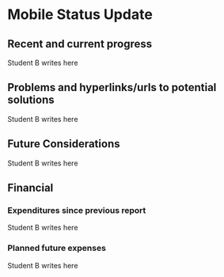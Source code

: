# Mobile Status Update
## Recent and current progress
Student B writes here
## Problems and hyperlinks/urls to potential solutions
Student B writes here
## Future Considerations
Student B writes here
## Financial
### Expenditures since previous report
Student B writes here
### Planned future expenses
Student B writes here
